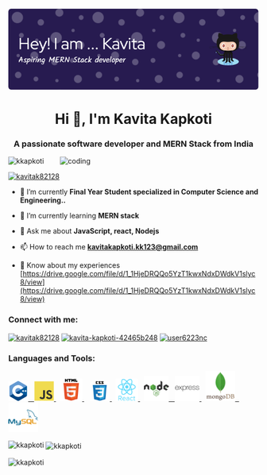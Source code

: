 ![Header](https://github.com/KKapkoti/KKapkoti/blob/main/github-header-image.png)
<h1 align="center">Hi 👋, I'm Kavita Kapkoti</h1>
<h3 align="center">A passionate software developer and MERN Stack from India</h3>
<img align="right" alt="coding" width="400" src="https://camo.githubusercontent.com/571e1b07bd12a229e4655e0f584330c56076dd3ad02975293617479c29bb1f0f/68747470733a2f2f63646e2e6472696262626c652e636f6d2f75736572732f343035353439342f73637265656e73686f74732f31353231353735362f6d656469612f64326236366334636130313932616132366431303334343862336431353138622e676966">


<p align="left"> <img src="https://komarev.com/ghpvc/?username=kkapkoti&label=Profile%20views&color=0e75b6&style=flat" alt="kkapkoti" /> </p>

<p align="left"> <a href="https://twitter.com/kavitak82128" target="blank"><img src="https://img.shields.io/twitter/follow/kavitak82128?logo=twitter&style=for-the-badge" alt="kavitak82128" /></a> </p>

- 🔭 I’m currently **Final Year Student specialized in Computer Science and Engineering..**

- 🌱 I’m currently learning **MERN stack**
  
- 💬 Ask me about **JavaScript, react, Nodejs**

- 📫 How to reach me **kavitakapkoti.kk123@gmail.com**

- 📄 Know about my experiences [https://drive.google.com/file/d/1_1HjeDRQQo5YzT1kwxNdxDWdkV1slyc8/view](https://drive.google.com/file/d/1_1HjeDRQQo5YzT1kwxNdxDWdkV1slyc8/view)

<h3 align="left">Connect with me:</h3>
<p align="left">
<a href="https://twitter.com/kavitak82128" target="blank"><img align="center" src="https://raw.githubusercontent.com/rahuldkjain/github-profile-readme-generator/master/src/images/icons/Social/twitter.svg" alt="kavitak82128" height="30" width="40" /></a>
<a href="https://linkedin.com/in/kavita-kapkoti-42465b248" target="blank"><img align="center" src="https://raw.githubusercontent.com/rahuldkjain/github-profile-readme-generator/master/src/images/icons/Social/linked-in-alt.svg" alt="kavita-kapkoti-42465b248" height="30" width="40" /></a>
<a href="https://www.leetcode.com/user6223nc" target="blank"><img align="center" src="https://raw.githubusercontent.com/rahuldkjain/github-profile-readme-generator/master/src/images/icons/Social/leet-code.svg" alt="user6223nc" height="30" width="40" /></a>
</p>

<h3 align="left">Languages and Tools:</h3>
<p align="left"> 
<!--   <h4>Programming Languages</h4> -->
  <a href="https://www.w3schools.com/cpp/" target="_blank" rel="noreferrer"> <img src="https://raw.githubusercontent.com/devicons/devicon/master/icons/cplusplus/cplusplus-original.svg" alt="cplusplus" width="40" height="40"/> &nbsp;
  <a href="https://developer.mozilla.org/en-US/docs/Web/JavaScript" target="_blank" rel="noreferrer"> <img src="https://raw.githubusercontent.com/devicons/devicon/master/icons/javascript/javascript-original.svg" alt="javascript" width="40" height="40"/> </a>  &nbsp;
<!--   <h4>Frontend Development</h4> -->
   <a href="https://www.w3.org/html/" target="_blank" rel="noreferrer"> <img src="https://raw.githubusercontent.com/devicons/devicon/master/icons/html5/html5-original-wordmark.svg" alt="html5" width="45" height="45"/> </a>&nbsp;&nbsp;
   </a> <a href="https://www.w3schools.com/css/" target="_blank" rel="noreferrer"> <img src="https://raw.githubusercontent.com/devicons/devicon/master/icons/css3/css3-original-wordmark.svg" alt="css3" width="40" height="40"/> </a> &nbsp;
  </a> <a href="https://reactjs.org/" target="_blank" rel="noreferrer"> <img src="https://raw.githubusercontent.com/devicons/devicon/master/icons/react/react-original-wordmark.svg" alt="react" width="45" height="45"/> </a>  &nbsp;
<!--  <h4>Backend Development</h4> -->
  <a href="https://nodejs.org" target="_blank" rel="noreferrer"> <img src="https://raw.githubusercontent.com/devicons/devicon/master/icons/nodejs/nodejs-original-wordmark.svg" alt="nodejs" width="50" height="50"/> &nbsp;
  <a href="https://expressjs.com" target="_blank" rel="noreferrer"> <img src="https://raw.githubusercontent.com/devicons/devicon/master/icons/express/express-original-wordmark.svg" alt="expressjs" width="50" height="50"/> </a> &nbsp; 
<!--    <h4>Database</h4>-->
  <a href="https://www.mongodb.com/" target="_blank" rel="noreferrer"> <img src="https://raw.githubusercontent.com/devicons/devicon/master/icons/mongodb/mongodb-original-wordmark.svg" alt="mongodb" width="60" height="60"/> &nbsp;
  </a> <a href="https://www.mysql.com/" target="_blank" rel="noreferrer"> <img src="https://raw.githubusercontent.com/devicons/devicon/master/icons/mysql/mysql-original-wordmark.svg" alt="mysql" width="60" height="60"/> </a>
 </p>

<p><img align="left" src="https://github-readme-stats.vercel.app/api/top-langs?username=kkapkoti&show_icons=true&locale=en&layout=compact" alt="kkapkoti" /></p>

<p>&nbsp;<img align="center" src="https://github-readme-stats.vercel.app/api?username=kkapkoti&show_icons=true&locale=en" alt="kkapkoti" /></p>

<p><img align="center" src="https://github-readme-streak-stats.herokuapp.com/?user=kkapkoti&" alt="kkapkoti" /></p>


